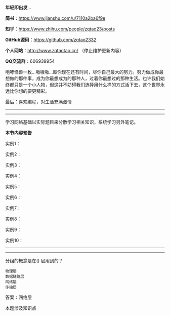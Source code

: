 **年轻即出发**...

**简书**：https://www.jianshu.com/u/7110a2ba6f9e

**知乎**：https://www.zhihu.com/people/zqtao23/posts

**GitHub源码**：https://github.com/zqtao2332

**个人网站**：http://www.zqtaotao.cn/  （停止维护更新内容）

**QQ交流群**：606939954

​	    咆哮怪兽一枚...嗷嗷嗷...趁你现在还有时间，尽你自己最大的努力。努力做成你最想做的那件事，成为你最想成为的那种人，过着你最想过的那种生活。也许我们始终都只是一个小人物，但这并不妨碍我们选择用什么样的方式活下去，这个世界永远比你想的要更精彩。



最后：喜欢编程，对生活充满激情

------

------

学习网络基础以实际题目来分散学习相关知识，系统学习另外笔记。

**本节内容预告**

实例1：

实例2：

实例3：

实例4：

实例5：

实例6：

实例7：

实例8：

实例9：

实例10：

------

------

分组的概念是在() 层用到的？

```
物理层
数据链路层
网络层
传输层
```

答案：网络层

本题涉及知识点